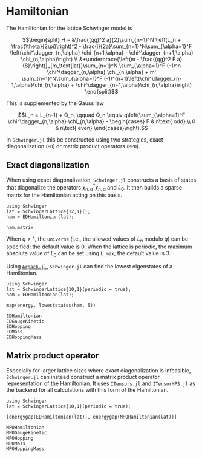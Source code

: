 # Hamiltonian

The Hamiltonian for the lattice Schwinger model is
```math
\begin{split}
H = &\frac{(qg)^2 a}{2}\sum_{n=1}^N \left(L_n + \frac{\theta}{2\pi}\right)^2 - \frac{i}{2a}\sum_{n=1}^N\sum_{\alpha=1}^F \left(\chi^\dagger_{n,\alpha} \chi_{n+1,\alpha} - \chi^\dagger_{n+1,\alpha} \chi_{n,\alpha}\right) \\
&+\underbrace{\left(m - \frac{(qg)^2 F a}{8}\right)}_{m_\text{lat}}\sum_{n=1}^N \sum_{\alpha=1}^F (-1)^n \chi^\dagger_{n,\alpha} \chi_{n,\alpha} + m' \sum_{n=1}^N\sum_{\alpha=1}^F (-1)^{n+1}\left(\chi^\dagger_{n-1,\alpha}\chi_{n,\alpha} + \chi^\dagger_{n+1,\alpha}\chi_{n,\alpha}\right)
\end{split}
```
This is supplemented by the Gauss law
```math
L_n = L_{n-1} + Q_n, \qquad Q_n \equiv q\left(\sum_{\alpha=1}^F \chi^\dagger_{n,\alpha} \chi_{n,\alpha} - \begin{cases} F & n\text{ odd} \\ 0 & n\text{ even} \end{cases}\right).
```

In `Schwinger.jl` this be constructed using two strategies, exact diagonalization (`ED`) or matrix product operators (`MPO`).

## Exact diagonalization

When using exact diagonalization, `Schwinger.jl` constructs a basis of states that diagonalize the operators $\chi^\dagger_{n,\alpha} \chi_{n,\alpha}$ and $L_0$. It then builds a sparse matrix for the Hamiltonian acting on this basis.

```@example ed
using Schwinger
lat = SchwingerLattice{12,1}();
ham = EDHamiltonian(lat);

ham.matrix
```

When $q > 1$, the `universe` (i.e., the allowed values of $L_n$ modulo $q$) can be specified; the default value is 0. When the lattice is periodic, the maximum absolute value of $L_0$ can be set using `L_max`; the default value is 3.

Using [`Arpack.jl`](https://github.com/JuliaLinearAlgebra/Arpack.jl), `Schwinger.jl` can find the lowest eigenstates of a Hamiltonian.
```@example eigs
using Schwinger
lat = SchwingerLattice{10,1}(periodic = true);
ham = EDHamiltonian(lat);

map(energy, loweststates(ham, 5))
```

```@docs
EDHamiltonian
EDGaugeKinetic
EDHopping
EDMass
EDHoppingMass
```

## Matrix product operator

Especially for larger lattice sizes where exact diagonalization is infeasible, `Schwinger.jl` can instead construct a matrix product operator representation of the Hamiltonian. It uses [`ITensors.jl`](https://github.com/ITensor/ITensors.jl) and [`ITensorMPS.jl`](https://github.com/ITensor/ITensorMPS.jl) as the backend for all calculations with this form of the Hamiltonian.

```@example mpo
using Schwinger
lat = SchwingerLattice{10,1}(periodic = true);

[energygap(EDHamiltonian(lat)), energygap(MPOHamiltonian(lat))]
```

```@docs
MPOHamiltonian
MPOGaugeKinetic
MPOHopping
MPOMass
MPOHoppingMass
```